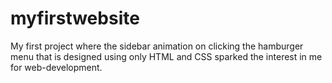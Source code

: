 # myfirstwebsite
My first project where the sidebar animation on clicking the hamburger menu that is designed using only HTML and CSS sparked the interest in me for web-development.
